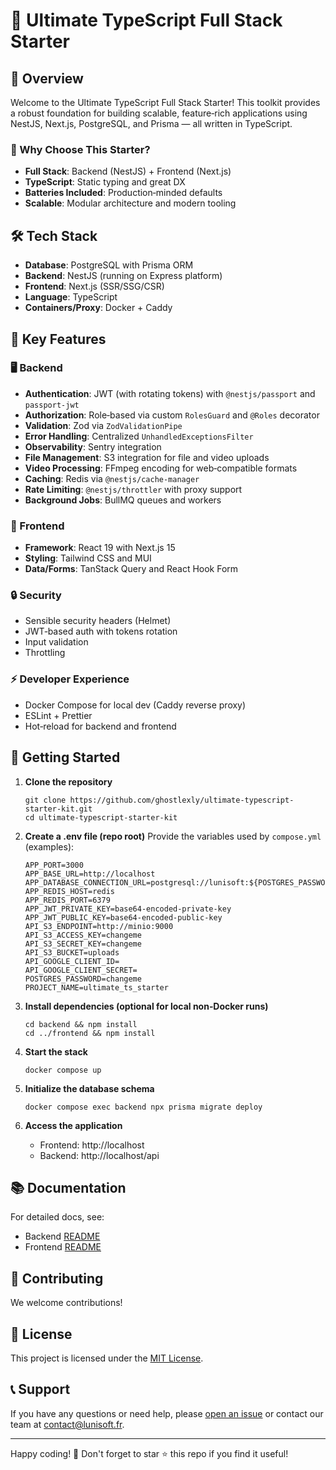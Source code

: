 # 🚀 Ultimate TypeScript Full Stack Starter

## 🌟 Overview

Welcome to the Ultimate TypeScript Full Stack Starter! This toolkit provides a robust foundation for building scalable, feature‑rich applications using NestJS, Next.js, PostgreSQL, and Prisma — all written in TypeScript.

### 🎯 Why Choose This Starter?

- **Full Stack**: Backend (NestJS) + Frontend (Next.js)
- **TypeScript**: Static typing and great DX
- **Batteries Included**: Production‑minded defaults
- **Scalable**: Modular architecture and modern tooling

## 🛠 Tech Stack

- **Database**: PostgreSQL with Prisma ORM
- **Backend**: NestJS (running on Express platform)
- **Frontend**: Next.js (SSR/SSG/CSR)
- **Language**: TypeScript
- **Containers/Proxy**: Docker + Caddy

## 🔑 Key Features

### 🖥 Backend

- **Authentication**: JWT (with rotating tokens) with `@nestjs/passport` and `passport-jwt`
- **Authorization**: Role‑based via custom `RolesGuard` and `@Roles` decorator
- **Validation**: Zod via `ZodValidationPipe`
- **Error Handling**: Centralized `UnhandledExceptionsFilter`
- **Observability**: Sentry integration
- **File Management**: S3 integration for file and video uploads
- **Video Processing**: FFmpeg encoding for web‑compatible formats
- **Caching**: Redis via `@nestjs/cache-manager`
- **Rate Limiting**: `@nestjs/throttler` with proxy support
- **Background Jobs**: BullMQ queues and workers

### 🎨 Frontend

- **Framework**: React 19 with Next.js 15
- **Styling**: Tailwind CSS and MUI
- **Data/Forms**: TanStack Query and React Hook Form

### 🔒 Security

- Sensible security headers (Helmet)
- JWT‑based auth with tokens rotation
- Input validation
- Throttling

### ⚡ Developer Experience

- Docker Compose for local dev (Caddy reverse proxy)
- ESLint + Prettier
- Hot‑reload for backend and frontend

## 🚀 Getting Started

1. **Clone the repository**

   ```
   git clone https://github.com/ghostlexly/ultimate-typescript-starter-kit.git
   cd ultimate-typescript-starter-kit
   ```

2. **Create a .env file (repo root)**
   Provide the variables used by `compose.yml` (examples):

   ```
   APP_PORT=3000
   APP_BASE_URL=http://localhost
   APP_DATABASE_CONNECTION_URL=postgresql://lunisoft:${POSTGRES_PASSWORD}@postgres:5432/${PROJECT_NAME}
   APP_REDIS_HOST=redis
   APP_REDIS_PORT=6379
   APP_JWT_PRIVATE_KEY=base64-encoded-private-key
   APP_JWT_PUBLIC_KEY=base64-encoded-public-key
   API_S3_ENDPOINT=http://minio:9000
   API_S3_ACCESS_KEY=changeme
   API_S3_SECRET_KEY=changeme
   API_S3_BUCKET=uploads
   API_GOOGLE_CLIENT_ID=
   API_GOOGLE_CLIENT_SECRET=
   POSTGRES_PASSWORD=changeme
   PROJECT_NAME=ultimate_ts_starter
   ```

3. **Install dependencies (optional for local non‑Docker runs)**

   ```
   cd backend && npm install
   cd ../frontend && npm install
   ```

4. **Start the stack**

   ```
   docker compose up
   ```

5. **Initialize the database schema**

   ```
   docker compose exec backend npx prisma migrate deploy
   ```

6. **Access the application**
   - Frontend: http://localhost
   - Backend: http://localhost/api

## 📚 Documentation

For detailed docs, see:

- Backend [README](./backend/README.md)
- Frontend [README](./frontend/README.md)

## 🤝 Contributing

We welcome contributions!

## 📄 License

This project is licensed under the [MIT License](LICENSE).

## 📞 Support

If you have any questions or need help, please [open an issue](https://github.com/ghostlexly/ultimate-typescript-starter-kit/issues) or contact our team at contact@lunisoft.fr.

---

Happy coding! 🎉 Don't forget to star ⭐ this repo if you find it useful!
